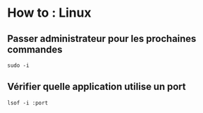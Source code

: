 # How to : Linux

## Passer administrateur pour les prochaines commandes

```shell=
sudo -i
```

## Vérifier quelle application utilise un port

```shell=
lsof -i :port
```
